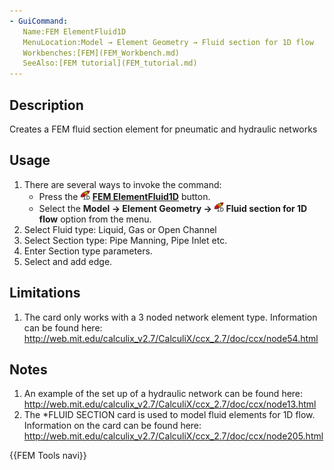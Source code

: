```yaml
---
- GuiCommand:
   Name:FEM ElementFluid1D
   MenuLocation:Model → Element Geometry → Fluid section for 1D flow
   Workbenches:[FEM](FEM_Workbench.md)
   SeeAlso:[FEM tutorial](FEM_tutorial.md)
---
```


## Description

Creates a FEM fluid section element for pneumatic and hydraulic networks

## Usage

1.  There are several ways to invoke the command:
    -   Press the **<img src="images/FEM_ElementFluid1D.svg" width=16px> [FEM ElementFluid1D](FEM_ElementFluid1D.md)** button.
    -   Select the **Model → Element Geometry → <img src="images/FEM_ElementFluid1D.svg" width=16px> Fluid section for 1D flow** option from the menu.
2.  Select Fluid type: Liquid, Gas or Open Channel
3.  Select Section type: Pipe Manning, Pipe Inlet etc.
4.  Enter Section type parameters.
5.  Select and add edge.

## Limitations

1.  The card only works with a 3 noded network element type. Information can be found here: <http://web.mit.edu/calculix_v2.7/CalculiX/ccx_2.7/doc/ccx/node54.html>

## Notes

1.  An example of the set up of a hydraulic network can be found here: <http://web.mit.edu/calculix_v2.7/CalculiX/ccx_2.7/doc/ccx/node13.html>
2.  The \*FLUID SECTION card is used to model fluid elements for 1D flow. Information on the card can be found here: <http://web.mit.edu/calculix_v2.7/CalculiX/ccx_2.7/doc/ccx/node205.html>




 {{FEM Tools navi}}  
